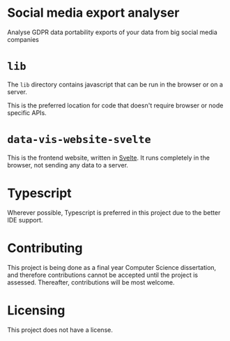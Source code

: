 # Social media export analyser
Analyse GDPR data portability exports of your data from big social media companies

# `lib`
The `lib` directory contains javascript that can be run in the browser or on a server. 

This is the preferred location for code that doesn't require 
browser or node specific APIs.

# `data-vis-website-svelte`
This is the frontend website, written in [Svelte](https://svelte.dev/). 
It runs completely in the browser, not sending any data to a server.

# Typescript
Wherever possible, Typescript is preferred in this project due to the better IDE support.

# Contributing
This project is being done as a final year Computer Science dissertation, and therefore contributions cannot be accepted
until the project is assessed. Thereafter, contributions will be most welcome.

# Licensing
This project does not have a license.